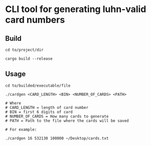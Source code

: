 # CLI tool for generating luhn-valid card numbers

## Build

```shell
cd to/project/dir

cargo build --release
```

## Usage

```shell
cd to/builded/executable/file

./cardgen <CARD_LENGTH> <BIN> <NUMBER_OF_CARDS> <PATH>

# Where 
# CARD_LENGTH = length of card number
# BIN = first 6 digits of card
# NUMBER_OF_CARDS = How many cards to generate
# PATH = Path to the file where the cards will be saved

# For example:

./cardgen 16 532130 100000 ~/Desktop/cards.txt
```